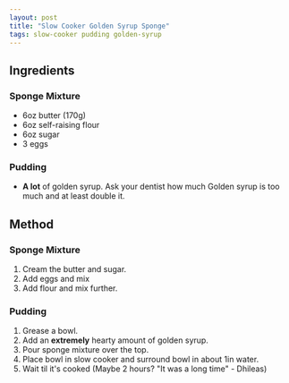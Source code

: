 ```yaml
---
layout: post
title: "Slow Cooker Golden Syrup Sponge"
tags: slow-cooker pudding golden-syrup
---
```


## Ingredients

### Sponge Mixture

* 6oz butter (170g)
* 6oz self-raising flour
* 6oz sugar
* 3 eggs

### Pudding

* **A lot** of golden syrup. Ask your dentist how much Golden syrup is too much and at least double
  it.

## Method

### Sponge Mixture

1. Cream the butter and sugar.
2. Add eggs and mix
3. Add flour and mix further.

### Pudding

1. Grease a bowl.
2. Add an **extremely** hearty amount of golden syrup.
3. Pour sponge mixture over the top.
4. Place bowl in slow cooker and surround bowl in about 1in water.
5. Wait til it's cooked (Maybe 2 hours? "It was a long time" - Dhileas)
